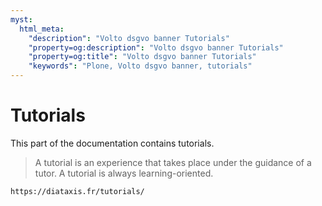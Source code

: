 ```yaml
---
myst:
  html_meta:
    "description": "Volto dsgvo banner Tutorials"
    "property=og:description": "Volto dsgvo banner Tutorials"
    "property=og:title": "Volto dsgvo banner Tutorials"
    "keywords": "Plone, Volto dsgvo banner, tutorials"
---
```


# Tutorials

This part of the documentation contains tutorials.

> A tutorial is an experience that takes place under the guidance of a tutor.
> A tutorial is always learning-oriented.

```{seealso}
https://diataxis.fr/tutorials/
```
